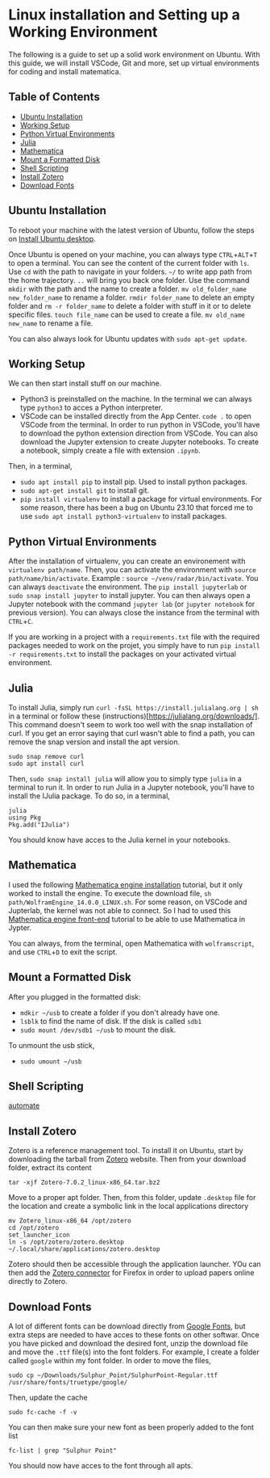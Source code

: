 # Linux installation and Setting up a Working Environment
The following is a guide to set up a solid work environment on Ubuntu. With this guide, we will install VSCode, Git and more, set up virtual environments for coding and install matematica. 

## Table of Contents
- [Ubuntu Installation](#ubuntu_installation)
- [Working Setup](#working_setup)
- [Python Virtual Environments](#python_virtual_environments)
- [Julia](#julia)
- [Mathematica](#mathematica)
- [Mount a Formatted Disk](#mount_a_formatted_disk)
- [Shell Scripting](#shell_scripting)
- [Install Zotero](#install_zotero)
- [Download Fonts](#download-fonts)

## Ubuntu Installation
To reboot your machine with the latest version of Ubuntu, follow the steps on [Install Ubuntu desktop](https://ubuntu.com/tutorials/install-ubuntu-desktop#1-overview).

Once Ubuntu is opened on your machine, you can always type `CTRL`+`ALT`+`T` to open a terminal. You can see the content of the current folder with `ls`. Use `cd` with the path to navigate in your folders. `~/` to write app path from the home trajectory. `..` will bring you back one folder. Use the command `mkdir` with the path and the name to create a folder. `mv old_folder_name new_folder_name` to rename a folder. `rmdir folder_name` to delete an empty folder and `rm -r folder_name` to delete a folder with stuff in it or to delete specific files. `touch file_name` can be used to create a file. `mv old_name new_name` to rename a file.

You can also always look for Ubuntu updates with `sudo apt-get update`.

## Working Setup
We can then start install stuff on our machine. 
* Python3 is preinstalled on the machine. In the terminal we can always type `python3` to acces a Python interpreter. 
* VSCode can be installed directly from the App Center. `code .` to open VSCode from the terminal. In order to run python in VSCode, you'll have to download the python extension direction from VSCode. You can also download the Jupyter extension to create Jupyter notebooks. To create a notebook, simply create a file with extension `.ipynb`.

Then, in a terminal,
* `sudo apt install pip` to install pip. Used to install python packages.
* `sudo apt-get install git` to install git.
* `pip install virtualenv` to install a package for virtual environments. For some reason, there has been a bug on Ubuntu 23.10 that forced me to use `sudo apt install python3-virtualenv` to install packages.

## Python Virtual Environments
After the installation of virtualenv, you can create an environement with `virtualenv path/name`. Then, you can activate the environment with `source path/name/bin/activate`. Example : `source ~/venv/radar/bin/activate`. You can always `deactivate` the environment. The `pip install jupyterlab` or `sudo snap install jupyter` to install jupyter. You can then always open a Jupyter notebook with the command `jupyter lab` (or `jupyter notebook` for previous version). You can always close the instance from the terminal with `CTRL`+`C`.

If you are working in a project with a `requirements.txt` file with the required packages needed to work on the projet, you simply have to run `pip install -r requirements.txt` to install the packages on your activated virtual environment.

## Julia
To install Julia, simply run `curl -fsSL https://install.julialang.org | sh` in a terminal or follow these (instructions)[https://julialang.org/downloads/]. This command doesn't seem to work too well with the snap installation of curl. If you get an error saying that curl wasn't able to find a path, you can remove the snap version and install the apt version. 
```
sudo snap remove curl
sudo apt install curl
```
Then, `sudo snap install julia` will allow you to simply type `julia` in a terminal to run it. In order to run Julia in a Jupyter notebook, you'll have to install the IJulia package. To do so, in a terminal,
```
julia
using Pkg
Pkg.add("IJulia")
``` 
You should know have acces to the Julia kernel in your notebooks.

## Mathematica
I used the following [Mathematica engine installation](https://nicoguaro.github.io/posts/wolfram_jupyter/) tutorial, but it only worked to install the engine. To execute the download file, `sh path/WolframEngine_14.0.0_LINUX.sh`. For some reason, on VSCode and Jupterlab, the kernel was not able to connect. So I had to used this [Mathematica engine front-end](https://mathematica.stackexchange.com/questions/198839/how-to-add-a-front-end-to-the-free-wolfram-engine) tutorial to be able to use Mathematica in Jypter.

You can always, from the terminal, open Mathematica with `wolframscript`, and use `CTRL`+`D` to exit the script.

## Mount a Formatted Disk
After you plugged in the formatted disk:
* `mdkir ~/usb` to create a folder if you don't already have one.
* `lsblk` to find the name of disk. If the disk is called `sdb1`
* `sudo mount /dev/sdb1 ~/usb` to mount the disk.

To unmount the usb stick,
* `sudo umount ~/usb`

## Shell Scripting
[automate](https://blog.stackademic.com/automating-tasks-in-linux-using-cron-jobs-and-shell-scripting-6d23651b3c2c)


## Install Zotero
Zotero is a reference management tool. To install it on Ubuntu, start by downloading the tarball from [Zotero](https://www.zotero.org/download/) website. Then from your download folder, extract its content
```
tar -xjf Zotero-7.0.2_linux-x86_64.tar.bz2
```
Move to a proper apt folder. Then, from this folder, update `.desktop` file for the location and create a symbolic link in the local applications directory
```
mv Zotero_linux-x86_64 /opt/zotero
cd /opt/zotero
set_launcher_icon
ln -s /opt/zotero/zotero.desktop ~/.local/share/applications/zotero.desktop
```
Zotero should then be accessible through the application launcher. YOu can then add the [Zotero connector](https://www.zotero.org/download/) for Firefox in order to upload papers online directly to Zotero.

## Download Fonts
A lot of different fonts can be download directly from [Google Fonts](https://fonts.google.com/), but extra steps are needed to have acces to these fonts on other softwar. Once you have picked and download the desired font, unzip the download file and move the `.ttf` file(s) into the font folders. For example, I create a folder called `google` within my font folder. In order to move the files,
```
sudo cp ~/Downloads/Sulphur_Point/SulphurPoint-Regular.ttf  /usr/share/fonts/truetype/google/
```
Then, update the cache
```
sudo fc-cache -f -v
```
You can then make sure your new font as been properly added to the font list
```
fc-list | grep "Sulphur Point"
```
You should now have acces to the font through all apts.